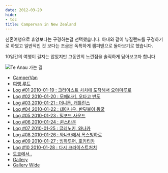 ```yaml
---
date: 2012-03-20
hide:
- toc
title: Campervan in New Zealand
---
```


신혼여행으로 휴양보다는 구경하는걸 선택했습니다. 아내와 같이 뉴질랜드를
구경하기로 하였고 일반적인 것 보다는 조금은 독특하게 캠퍼밴으로 돌아보기로
했습니다.

10일간의 여행이 길지는 않았지만 그동안의 느낀점을 솔직하게 담아보고자 합니다

![Te Anau 가는 길](../../media/page/travel/new-zealand/new-zealand-wide-026.jpg)

* [CamperVan](campervan.md)
* [여행 루트](route.md)
* [Log #01 2010-01-19 : 크라이스트 처치에 도착해서 오아마루로](log01.md)
* [Log #02 2010-01-20 : 모에라키, 오타고 반도](log02.md)
* [Log #03 2010-01-21 : 더니든, 캐틀린스](log03.md)
* [Log #04 2010-01-22 : 테아나우, 반딧불이 동굴](log04.md)
* [Log #05 2010-01-23 : 밀포드 사운드](log05.md)
* [Log #06 2010-01-24 : 퀸스타운](log06.md)
* [Log #07 2010-01-25 : 글레노키, 와나카](log07.md)
* [Log #08 2010-01-26 : 와나카에서 폭스빙하로](log08.md)
* [Log #09 2010-01-27 : 빙하투어, 호키티카](log09.md)
* [Log #10 2010-01-28 : 다시 크라이스트처치](log10.md)
* [도쿄에서..](epilogue.md)
* [Gallery](gallery.md)
* [Gallery Wide](gallery-wide.md)